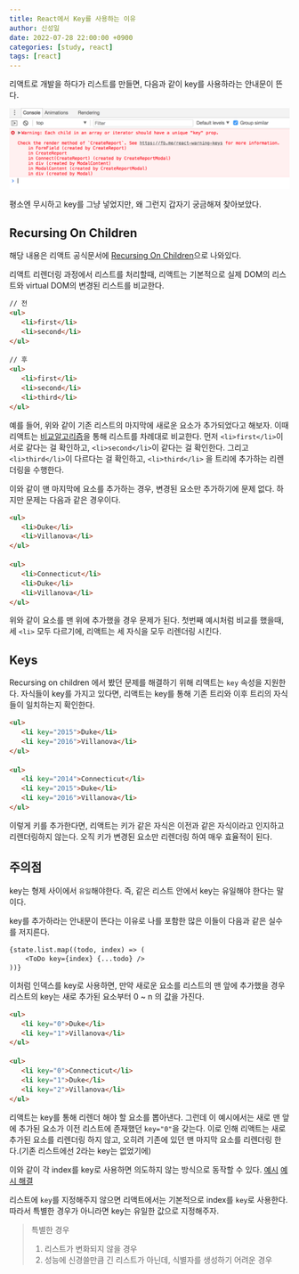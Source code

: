 ```yaml
---
title: React에서 Key를 사용하는 이유
author: 신성일
date: 2022-07-28 22:00:00 +0900
categories: [study, react]
tags: [react]
---
```


리액트로 개발을 하다가 리스트를 만들면, 다음과 같이 key를 사용하라는 안내문이 뜬다.

![key_error](/assets/img/2022-07-28-react-key/key_error.png)

평소엔 무시하고 key를 그냥 넣었지만, 왜 그런지 갑자기 궁금해져 찾아보았다.

## Recursing On Children

해당 내용은 리액트 공식문서에 [Recursing On Children](https://reactjs.org/docs/reconciliation.html#recursing-on-children)으로 나와있다.

리액트 리렌더링 과정에서 리스트를 처리할때, 리액트는 기본적으로 실제 DOM의 리스트와 virtual DOM의 변경된 리스트를 비교한다.

```html
// 전
<ul>
   <li>first</li>
   <li>second</li>
</ul>

// 후
<ul>
   <li>first</li>
   <li>second</li>
   <li>third</li>
</ul>
```

예를 들어, 위와 같이 기존 리스트의 마지막에 새로운 요소가 추가되었다고 해보자. 이때 리액트는 [비교알고리즘](https://ko.reactjs.org/docs/reconciliation.html#the-diffing-algorithm)을 통해 리스트를 차례대로 비교한다. 먼저 `<li>first</li>`이 서로 같다는 걸 확인하고, `<li>second</li>`이 같다는 걸 확인한다. 그리고 `<li>third</li>`이 다르다는 걸 확인하고, `<li>third</li>` 을 트리에 추가하는 리렌더링을 수행한다.

이와 같이 맨 마지막에 요소를 추가하는 경우, 변경된 요소만 추가하기에 문제 없다. 하지만 문제는 다음과 같은 경우이다.

```html
<ul>
   <li>Duke</li>
   <li>Villanova</li>
</ul>

<ul>
   <li>Connecticut</li>
   <li>Duke</li>
   <li>Villanova</li>
</ul>
```

위와 같이 요소를 맨 위에 추가했을 경우 문제가 된다. 첫번째 예시처럼 비교를 했을때, 세 `<li>` 모두 다르기에, 리액트는 세 자식을 모두 리렌더링 시킨다.

## Keys

Recursing on children 에서 봤던 문제를 해결하기 위해 리액트는 `key` 속성을 지원한다. 자식들이 key를 가지고 있다면, 리액트는 key를 통해 기존 트리와 이후 트리의 자식들이 일치하는지 확인한다.

```html
<ul>
   <li key="2015">Duke</li>
   <li key="2016">Villanova</li>
</ul>

<ul>
   <li key="2014">Connecticut</li>
   <li key="2015">Duke</li>
   <li key="2016">Villanova</li>
</ul>
```

이렇게 키를 추가한다면, 리액트는 키가 같은 자식은 이전과 같은 자식이라고 인지하고 리렌더링하지 않는다. 오직 키가 변경된 요소만 리렌더링 하여 매우 효율적이 된다.

## 주의점

key는 형제 사이에서 `유일`해야한다. 즉, 같은 리스트 안에서 key는 유일해야 한다는 말이다.

key를 추가하라는 안내문이 뜬다는 이유로 나를 포함한 많은 이들이 다음과 같은 실수를 저지른다.

```react
{state.list.map((todo, index) => (
    <ToDo key={index} {...todo} />
))}
```

이처럼 인덱스를 key로 사용하면, 만약 새로운 요소를 리스트의 맨 앞에 추가했을 경우 리스트의 key는 새로 추가된 요소부터 0 ~ n 의 값을 가진다.

```html
<ul>
   <li key="0">Duke</li>
   <li key="1">Villanova</li>
</ul>

<ul>
   <li key="0">Connecticut</li>
   <li key="1">Duke</li>
   <li key="2">Villanova</li>
</ul>
```

리액트는 key를 통해 리렌더 해야 할 요소를 뽑아낸다. 그런데 이 예시에서는 새로 맨 앞에 추가된 요소가 이전 리스트에 존재했던 `key="0"`을 갖는다. 이로 인해 리액트는 새로 추가된 요소를 리렌더링 하지 않고, 오히려 기존에 있던 맨 마지막 요소를 리렌더링 한다.(기존 리스트에선 2라는 key는 없었기에)

이와 같이 각 index를 key로 사용하면 의도하지 않는 방식으로 동작할 수 있다. [예시](https://ko.reactjs.org/redirect-to-codepen/reconciliation/index-used-as-key) [예시 해결](https://ko.reactjs.org/redirect-to-codepen/reconciliation/no-index-used-as-key)

리스트에 `key`를 지정해주지 않으면 리액트에서는 기본적으로 index를 `key`로 사용한다. 따라서 특별한 경우가 아니라면 key는 유일한 값으로 지정해주자.

> 특별한 경우
>
> 1. 리스트가 변화되지 않을 경우
> 2. 성능에 신경쓸만큼 긴 리스트가 아닌데, 식별자를 생성하기 어려운 경우
